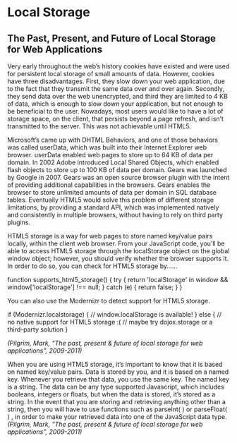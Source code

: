# Local Storage

## The Past, Present, and Future of Local Storage for Web Applications

Very early throughout the web’s history cookies have existed and were used for persistent local storage of small amounts of data. However, cookies have three disadvantages. First, they slow down your web application, due to the fact that they transmit the same data over and over again. Secondly, they send data over the web unencrypted, and third they are limited to 4 KB of data, which is enough to slow down your application, but not enough to be beneficial to the user. Nowadays, most users would like to have a lot of storage space, on the client, that persists beyond a page refresh, and isn’t transmitted to the server. This was not achievable until HTML5.

Microsoft’s came up with DHTML Behaviors, and one of those behaviors was called userData, which was built into their Internet Explorer web browser. userData enabled web pages to store up to 64 KB of data per domain. In 2002 Adobe introduced Local Shared Objects, which enabled flash objects to store up to 100 KB of data per domain. Gears was launched by Google in 2007. Gears was an open source browser plugin with the intent of providing additional capabilities in the browsers. Gears enables the browser to store unlimited amounts of data per domain in SQL database tables. Eventually HTML5 would solve this problem of different storage limitations, by providing a standard API, which was implemented natively and consistently in multiple browsers, without having to rely on third party plugins. 

HTML5 storage is a way for web pages to store named key/value pairs locally, within the client web browser. From your JavaScript code, you’ll be able to access HTML5 storage through the localStorage object on the global window object; however, you should verify whether the browser supports it. In order to do so, you can check for HTML5 storage by……

function supports_html5_storage() {
  try {
    return 'localStorage' in window && window['localStorage'] !== null;
  } catch (e) {
    return false;
  }
}


You can also use the Modernizr to detect support for HTML5 storage.


if (Modernizr.localstorage) {
  // window.localStorage is available!
} else {
  // no native support for HTML5 storage :(
  // maybe try dojox.storage or a third-party solution
}

*(Pilgrim, Mark, “The past, present & future of local storage for web applications”, 2009-2011)*



When you are using HTML5 storage, it’s important to know that it is based on named key/value pairs. Data is stored by you, and it is based on a named key. Whenever you retrieve that data, you use the same key. The named key is a string. The data can be any type supported Javascript, which includes booleans, integers or floats, but when the data is stored, it’s stored as a string. In the event that you are storing and retrieving anything other than a string, then you will have to use functions such as parseInt( ) or parseFloat( ) , in order to make your retrieved data into one of the JavaScript data type. *(Pilgrim, Mark, “The past, present & future of local storage for web applications”, 2009-2011)*
